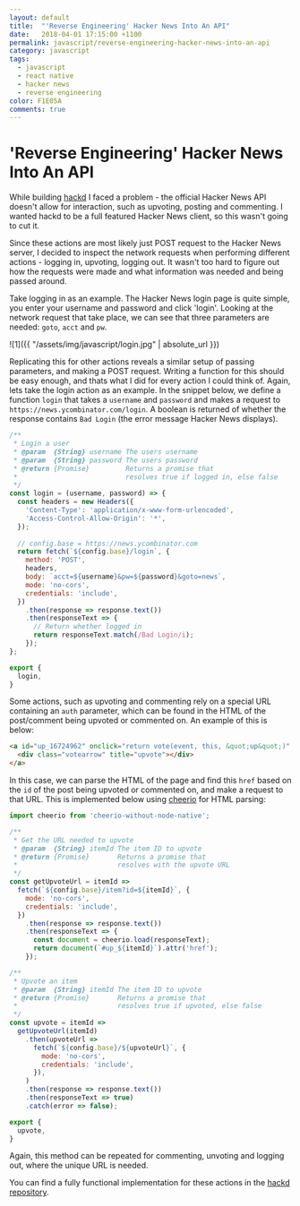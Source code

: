 ```yaml
---
layout: default
title:  "'Reverse Engineering' Hacker News Into An API"
date:   2018-04-01 17:15:00 +1100
permalink: javascript/reverse-engineering-hacker-news-into-an-api
category: javascript
tags: 
  - javascript
  - react native
  - hacker news
  - reverse engineering
color: F1E05A
comments: true
---
```


# 'Reverse Engineering' Hacker News Into An API

While building [hackd](https://github.com/lukakerr/hackd) I faced a problem - the official Hacker News API doesn't allow for interaction, such as upvoting, posting and commenting. I wanted hackd to be a full featured Hacker News client, so this wasn't going to cut it.

Since these actions are most likely just POST request to the Hacker News server, I decided to inspect the network requests when performing different actions - logging in, upvoting, logging out. It wasn't too hard to figure out how the requests were made and what information was needed and being passed around.

Take logging in as an example. The Hacker News login page is quite simple, you enter your username and password and click 'login'. Looking at the network request that take place, we can see that three parameters are needed: `goto`, `acct` and `pw`. 

![1]({{ "/assets/img/javascript/login.jpg" | absolute_url }})

Replicating this for other actions reveals a similar setup of passing parameters, and making a POST request. Writing a function for this should be easy enough, and thats what I did for every action I could think of. Again, lets take the login action as an example. In the snippet below, we define a function `login` that takes a `username` and `password` and makes a request to `https://news.ycombinator.com/login`. A boolean is returned of whether the response contains `Bad Login` (the error message Hacker News displays).

```javascript
/**
 * Login a user
 * @param  {String} username The users username
 * @param  {String} password The users password
 * @return {Promise}         Returns a promise that
 *                           resolves true if logged in, else false
 */
const login = (username, password) => {
  const headers = new Headers({
    'Content-Type': 'application/x-www-form-urlencoded',
    'Access-Control-Allow-Origin': '*',
  });
  
  // config.base = https://news.ycombinator.com
  return fetch(`${config.base}/login`, {
    method: 'POST',
    headers,
    body: `acct=${username}&pw=${password}&goto=news`,
    mode: 'no-cors',
    credentials: 'include',
  })
    .then(response => response.text())
    .then(responseText => {
      // Return whether logged in
      return responseText.match(/Bad Login/i);
    });
};

export {
  login,
}
```

Some actions, such as upvoting and commenting rely on a special URL containing an `auth` parameter, which can be found in the HTML of the post/comment being upvoted or commented on. An example of this is below:

```html
<a id="up_16724962" onclick="return vote(event, this, &quot;up&quot;)" href="vote?id=16724962&amp;how=up&amp;auth=4356e982da9ab9ae4f443ee80b7ede2d716834be&amp;goto=item%3Fid%3D16724962">
  <div class="votearrow" title="upvote"></div>
</a>
```

In this case, we can parse the HTML of the page and find this `href` based on the `id` of the post being upvoted or commented on, and make a request to that URL. This is implemented below using [cheerio](https://github.com/oyyd/cheerio-without-node-native) for HTML parsing:

```javascript
import cheerio from 'cheerio-without-node-native';

/**
 * Get the URL needed to upvote
 * @param  {String} itemId The item ID to upvote
 * @return {Promise}       Returns a promise that
 *                         resolves with the upvote URL
 */
const getUpvoteUrl = itemId =>
  fetch(`${config.base}/item?id=${itemId}`, {
    mode: 'no-cors',
    credentials: 'include',
  })
    .then(response => response.text())
    .then(responseText => {
      const document = cheerio.load(responseText);
      return document(`#up_${itemId}`).attr('href');
    });

/**
 * Upvote an item
 * @param  {String} itemId The item ID to upvote
 * @return {Promise}       Returns a promise that
 *                         resolves true if upvoted, else false
 */
const upvote = itemId =>
  getUpvoteUrl(itemId)
    .then(upvoteUrl =>
      fetch(`${config.base}/${upvoteUrl}`, {
        mode: 'no-cors',
        credentials: 'include',
      }),
    )
    .then(response => response.text())
    .then(responseText => true)
    .catch(error => false);

export {
  upvote,
}
```

Again, this method can be repeated for commenting, unvoting and logging out, where the unique URL is needed.

You can find a fully functional implementation for these actions in the [hackd repository](https://github.com/lukakerr/hackd/blob/master/app/helpers/api.js). 